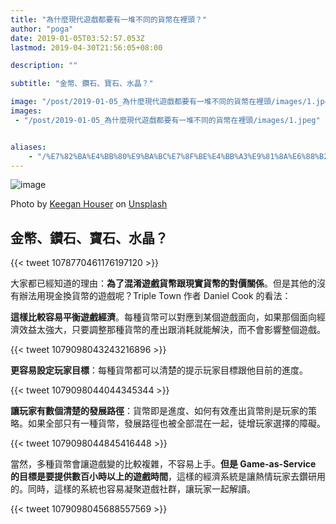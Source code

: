 ```yaml
---
title: "為什麼現代遊戲都要有一堆不同的貨幣在裡頭？"
author: "poga"
date: 2019-01-05T03:52:57.053Z
lastmod: 2019-04-30T21:56:05+08:00

description: ""

subtitle: "金幣、鑽石、寶石、水晶？"

image: "/post/2019-01-05_為什麼現代遊戲都要有一堆不同的貨幣在裡頭/images/1.jpeg"
images:
 - "/post/2019-01-05_為什麼現代遊戲都要有一堆不同的貨幣在裡頭/images/1.jpeg"


aliases:
    - "/%E7%82%BA%E4%BB%80%E9%BA%BC%E7%8F%BE%E4%BB%A3%E9%81%8A%E6%88%B2%E9%83%BD%E8%A6%81%E6%9C%89%E4%B8%80%E5%A0%86%E4%B8%8D%E5%90%8C%E7%9A%84%E8%B2%A8%E5%B9%A3%E5%9C%A8%E8%A3%A1%E9%A0%AD-abb784317211"
---
```


![image](/post/2019-01-05_為什麼現代遊戲都要有一堆不同的貨幣在裡頭/images/1.jpeg)

Photo by [Keegan Houser](https://unsplash.com/photos/4mdjeo4J2Z8?utm_source=unsplash&amp;utm_medium=referral&amp;utm_content=creditCopyText) on [Unsplash](https://unsplash.com/search/photos/currency?utm_source=unsplash&amp;utm_medium=referral&amp;utm_content=creditCopyText)



## 金幣、鑽石、寶石、水晶？

{{< tweet 1078770461176197120 >}}

大家都已經知道的理由：**為了混淆遊戲貨幣跟現實貨幣的對價關係**。但是其他的沒有辦法用現金換貨幣的遊戲呢？Triple Town 作者 Daniel Cook 的看法：

**這樣比較容易平衡遊戲經濟**。每種貨幣可以對應到某個遊戲面向，如果那個面向經濟效益太強大，只要調整那種貨幣的產出跟消耗就能解決，而不會影響整個遊戲。

{{< tweet 1079098043243216896 >}}

**更容易設定玩家目標**：每種貨幣都可以清楚的提示玩家目標跟他目前的進度。

{{< tweet 1079098044044345344 >}}


**讓玩家有數個清楚的發展路徑**：貨幣即是進度、如何有效產出貨幣則是玩家的策略。如果全部只有一種貨幣，發展路徑也被全部混在一起，徒增玩家選擇的障礙。

{{< tweet 1079098044845416448 >}}


當然，多種貨幣會讓遊戲變的比較複雜，不容易上手。**但是 Game-as-Service 的目標是要提供數百小時以上的遊戲時間**，這樣的經濟系統是讓熱情玩家去鑽研用的。同時，這樣的系統也容易凝聚遊戲社群，讓玩家一起解讀。

{{< tweet 1079098045688557569 >}}
